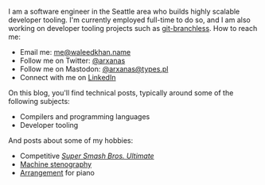 I am a software engineer in the Seattle area who builds highly scalable developer tooling. I'm currently employed full-time to do so, and I am also working on developer tooling projects such as [git-branchless](https://github.com/arxanas/git-branchless). How to reach me:

* Email me: [me@waleedkhan.name](mailto:me@waleedkhan.name)
* Follow me on Twitter: [@arxanas](https://twitter.com/arxanas)
* Follow me on Mastodon: [@arxanas@types.pl](https://types.pl/@arxanas)
* Connect with me on [LinkedIn](https://www.linkedin.com/in/waleedkhan000/)

On this blog, you'll find technical posts, typically around some of the following subjects:

* Compilers and programming languages
* Developer tooling

And posts about some of my hobbies:

* Competitive [*Super Smash Bros. Ultimate*](https://en.wikipedia.org/wiki/Super_Smash_Bros._Ultimate)
* [Machine stenography](https://en.wikipedia.org/wiki/Stenotype)
* [Arrangement](https://en.wikipedia.org/wiki/Arrangement) for piano
